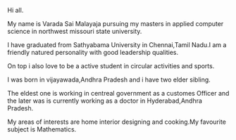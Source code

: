 Hi all.

My name is Varada Sai Malayaja pursuing my masters in applied computer science in northwest missouri state university.

I have graduated from Sathyabama University in Chennai,Tamil Nadu.I am a friendly natured personality with good leadership qualities.

On top i also love to be a active student in circular activities and sports.

I was born in vijayawada,Andhra Pradesh and i have two elder sibling.

The eldest one is working in centreal government as a customes Officer and the later was is currently working as a doctor in Hyderabad,Andhra Pradesh.

My areas of interests are home interior designing and cooking.My favourite subject is Mathematics.

